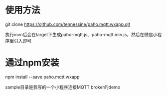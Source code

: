 # 使用方法

git clone https://github.com/tennessine/paho.mqtt.wxapp.git

执行mvn后会在target下生成paho-mqtt.js、paho-mqtt.min.js，然后在微信小程序里引入即可

# 通过npm安装

npm install --save paho.mqtt.wxapp

sample目录是我写的一个小程序连接MQTT broker的demo

